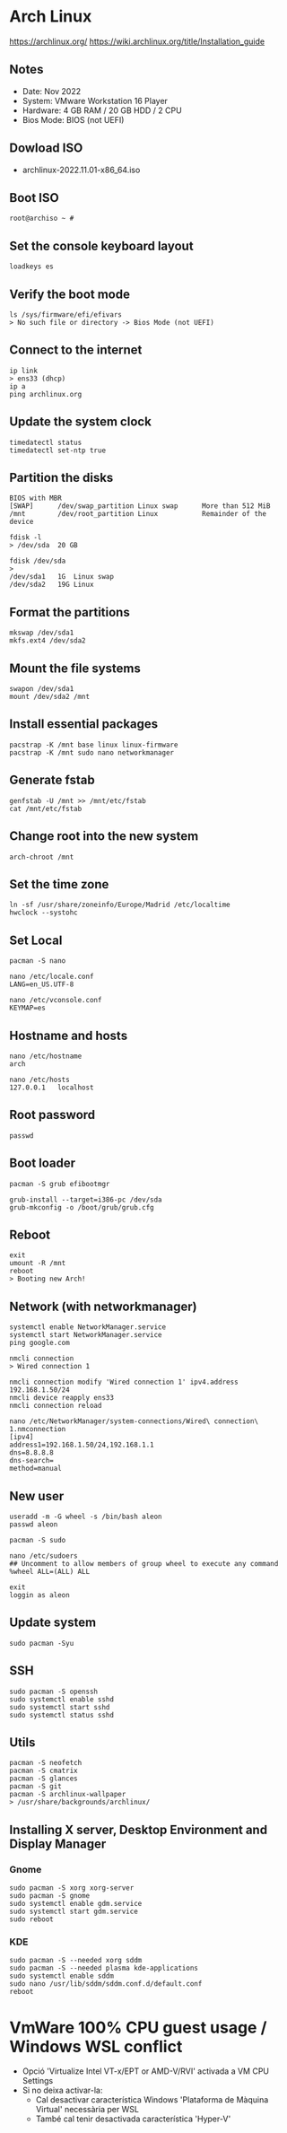 # Arch Linux
https://archlinux.org/
https://wiki.archlinux.org/title/Installation_guide

## Notes
* Date: Nov 2022
* System: VMware Workstation 16 Player
* Hardware: 4 GB RAM / 20 GB HDD / 2 CPU
* Bios Mode: BIOS (not UEFI)

## Dowload ISO
* archlinux-2022.11.01-x86_64.iso

## Boot ISO
```
root@archiso ~ #
```

## Set the console keyboard layout
```
loadkeys es
```

## Verify the boot mode
```
ls /sys/firmware/efi/efivars
> No such file or directory -> Bios Mode (not UEFI)
```

## Connect to the internet
```
ip link
> ens33 (dhcp)
ip a
ping archlinux.org
```

## Update the system clock
```
timedatectl status
timedatectl set-ntp true
```

## Partition the disks
```
BIOS with MBR
[SWAP]	    /dev/swap_partition	Linux swap	    More than 512 MiB
/mnt	    /dev/root_partition	Linux	        Remainder of the device
```

```
fdisk -l
> /dev/sda  20 GB

fdisk /dev/sda
>
/dev/sda1   1G  Linux swap
/dev/sda2   19G Linux
```

## Format the partitions
```
mkswap /dev/sda1
mkfs.ext4 /dev/sda2
```

## Mount the file systems
```
swapon /dev/sda1
mount /dev/sda2 /mnt
```

## Install essential packages
```
pacstrap -K /mnt base linux linux-firmware
pacstrap -K /mnt sudo nano networkmanager
```

## Generate fstab
```
genfstab -U /mnt >> /mnt/etc/fstab
cat /mnt/etc/fstab
```

## Change root into the new system
```
arch-chroot /mnt
```

## Set the time zone
```
ln -sf /usr/share/zoneinfo/Europe/Madrid /etc/localtime
hwclock --systohc
```

## Set Local
```
pacman -S nano

nano /etc/locale.conf
LANG=en_US.UTF-8

nano /etc/vconsole.conf
KEYMAP=es
```

## Hostname and hosts
```
nano /etc/hostname
arch

nano /etc/hosts
127.0.0.1	localhost
```

## Root password
```
passwd
```

## Boot loader
```
pacman -S grub efibootmgr

grub-install --target=i386-pc /dev/sda
grub-mkconfig -o /boot/grub/grub.cfg
```

## Reboot
```
exit
umount -R /mnt
reboot
> Booting new Arch!
```

## Network (with networkmanager)
```
systemctl enable NetworkManager.service
systemctl start NetworkManager.service
ping google.com

nmcli connection
> Wired connection 1

nmcli connection modify 'Wired connection 1' ipv4.address 192.168.1.50/24
nmcli device reapply ens33
nmcli connection reload

nano /etc/NetworkManager/system-connections/Wired\ connection\ 1.nmconnection
[ipv4]
address1=192.168.1.50/24,192.168.1.1
dns=8.8.8.8
dns-search=
method=manual
```

## New user
```
useradd -m -G wheel -s /bin/bash aleon
passwd aleon

pacman -S sudo

nano /etc/sudoers
## Uncomment to allow members of group wheel to execute any command
%wheel ALL=(ALL) ALL

exit
loggin as aleon

```

## Update system
```
sudo pacman -Syu
```

## SSH
```
sudo pacman -S openssh
sudo systemctl enable sshd
sudo systemctl start sshd
sudo systemctl status sshd
```

## Utils
```
pacman -S neofetch
pacman -S cmatrix
pacman -S glances
pacman -S git
pacman -S archlinux-wallpaper
> /usr/share/backgrounds/archlinux/
```

## Installing X server, Desktop Environment and Display Manager

### Gnome
```
sudo pacman -S xorg xorg-server
sudo pacman -S gnome
sudo systemctl enable gdm.service
sudo systemctl start gdm.service
sudo reboot
```

### KDE
```
sudo pacman -S --needed xorg sddm
sudo pacman -S --needed plasma kde-applications
sudo systemctl enable sddm
sudo nano /usr/lib/sddm/sddm.conf.d/default.conf
reboot
```

# VmWare 100% CPU guest usage / Windows WSL conflict
* Opció 'Virtualize Intel VT-x/EPT or AMD-V/RVI' activada a VM CPU Settings
* Si no deixa activar-la:
    * Cal desactivar característica Windows 'Plataforma de Màquina Virtual' necessària per WSL
    * També cal tenir desactivada característica 'Hyper-V'